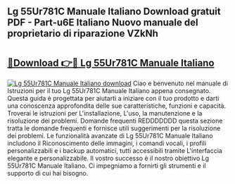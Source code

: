 ## Lg 55Ur781C Manuale Italiano Download gratuit PDF - Part-u6E Italiano Nuovo manuale del proprietario di riparazione VZkNh

# <h2><a href="http://dfaqu0.blite.top/?on=Lg+55Ur781C+Manuale+Italiano">🔗Download 👉🔴 Lg 55Ur781C Manuale Italiano</a></h2>

[![Lg 55Ur781C Manuale Italiano download](https://i.imgur.com/lujVjoI.png)](http://dfaqu0.blite.top/?on=Lg+55Ur781C+Manuale+Italiano)
Ciao e benvenuto nel manuale di Istruzioni per il tuo Lg 55Ur781C Manuale Italiano appena consegnato. Questa guida è progettata per aiutarti a iniziare con il tuo prodotto e darti una conoscenza approfondita delle sue caratteristiche, funzioni e capacità. Troverai le istruzioni per L'installazione, L'uso, la manutenzione e la risoluzione dei problemi. Domande frequenti REDDDDDDD questa sezione tratta le domande frequenti e fornisce utili suggerimenti per la risoluzione dei problemi. Le funzionalità avanzate di Lg 55Ur781C Manuale Italiano includono il Riconoscimento delle immagini, i comandi vocali, i profili personalizzabili e i backup automatici, tutti accessibili tramite L'interfaccia elegante e personalizzabile. Il vostro successo è il nostro obiettivo Lg 55Ur781C Manuale Italiano. Ci impegniamo a fornirti gli strumenti e il supporto di cui hai bisogno.

